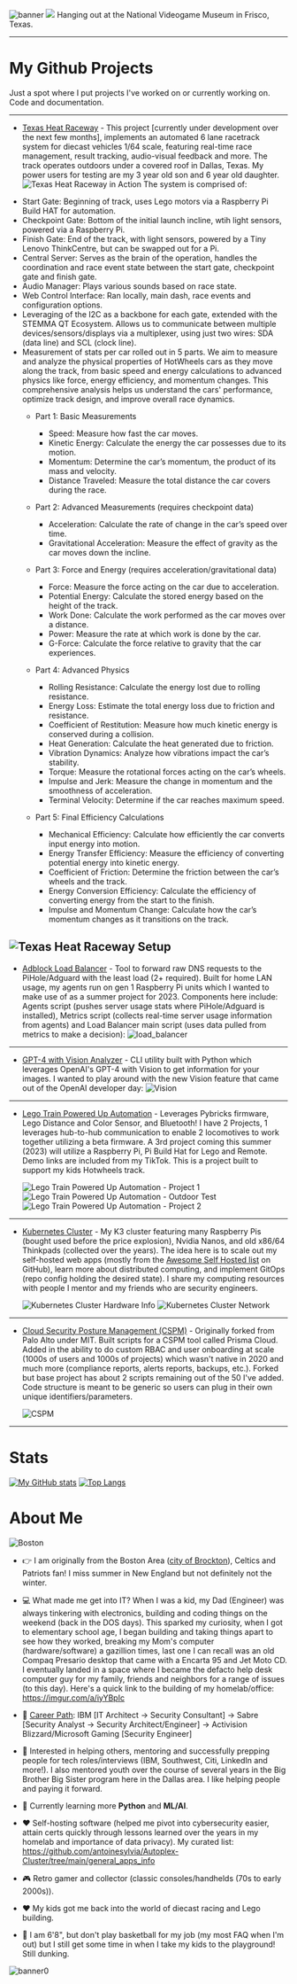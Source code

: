 ![banner](https://github.com/antoinesylvia/antoinesylvia/blob/main/banner.jpg)
![](https://komarev.com/ghpvc/?username=antoinesylvia&color=grey) Hanging out at the National Videogame Museum in Frisco, Texas.

------------------------------
# My Github Projects

Just a spot where I put projects I've worked on or currently working on. Code and documentation. 

-------------------------
* [Texas Heat Raceway](https://github.com/antoinesylvia/Texas_Heat_Raceway) - This project [currently under development over the next few months], implements an automated 6 lane racetrack system for diecast vehicles 1/64 scale, featuring real-time race management, result tracking, audio-visual feedback and more. The track operates outdoors under a covered roof in Dallas, Texas. My power users for testing are my 3 year old son and 6 year old daughter. 
![Texas Heat Raceway in Action](https://github.com/antoinesylvia/Texas_Heat_Raceway/raw/54fa975025f74245992fad0b8fe581977904259c/zPics/20240816_225830.jpg)
The system is comprised of:
- Start Gate: Beginning of track, uses Lego motors via a Raspberry Pi Build HAT for automation.
- Checkpoint Gate: Bottom of the initial launch incline, wtih light sensors, powered via a Raspberry Pi.
- Finish Gate: End of the track, with light sensors, powered by a Tiny Lenovo ThinkCentre, but can be swapped out for a Pi.
- Central Server: Serves as the brain of the operation, handles the coordination and race event state between the start gate, checkpoint gate and finish gate.
- Audio Manager: Plays various sounds based on race state.
- Web Control Interface: Ran locally, main dash, race events and configuration options.
- Leveraging of the I2C as a backbone for each gate, extended with the STEMMA QT Ecosystem. Allows us to communicate between multiple devices/sensors/displays via a multiplexer, using just two wires: SDA (data line) and SCL (clock line). 
- Measurement of stats per car rolled out in 5 parts. We aim to measure and analyze the physical properties of HotWheels cars as they move along the track, from basic speed and energy calculations to advanced physics like force, energy efficiency, and momentum changes. This comprehensive analysis helps us understand the cars' performance, optimize track design, and improve overall race dynamics.
  - Part 1: Basic Measurements
    - Speed: Measure how fast the car moves.
    - Kinetic Energy: Calculate the energy the car possesses due to its motion.
    - Momentum: Determine the car’s momentum, the product of its mass and velocity.
    - Distance Traveled: Measure the total distance the car covers during the race.

  - Part 2: Advanced Measurements (requires checkpoint data)
    - Acceleration: Calculate the rate of change in the car’s speed over time.
    - Gravitational Acceleration: Measure the effect of gravity as the car moves down the incline.

  - Part 3: Force and Energy (requires acceleration/gravitational data)
    - Force: Measure the force acting on the car due to acceleration.
    - Potential Energy: Calculate the stored energy based on the height of the track.
    - Work Done: Calculate the work performed as the car moves over a distance.
    - Power: Measure the rate at which work is done by the car.
    - G-Force: Calculate the force relative to gravity that the car experiences.

  - Part 4: Advanced Physics
    - Rolling Resistance: Calculate the energy lost due to rolling resistance.
    - Energy Loss: Estimate the total energy loss due to friction and resistance.
    - Coefficient of Restitution: Measure how much kinetic energy is conserved during a collision.
    - Heat Generation: Calculate the heat generated due to friction.
    - Vibration Dynamics: Analyze how vibrations impact the car’s stability.
    - Torque: Measure the rotational forces acting on the car’s wheels.
    - Impulse and Jerk: Measure the change in momentum and the smoothness of acceleration.
    - Terminal Velocity: Determine if the car reaches maximum speed.

  - Part 5: Final Efficiency Calculations
    - Mechanical Efficiency: Calculate how efficiently the car converts input energy into motion.
    - Energy Transfer Efficiency: Measure the efficiency of converting potential energy into kinetic energy.
    - Coefficient of Friction: Determine the friction between the car’s wheels and the track.
    - Energy Conversion Efficiency: Calculate the efficiency of converting energy from the start to the finish.
    - Impulse and Momentum Change: Calculate how the car’s momentum changes as it transitions on the track.
   
![Texas Heat Raceway Setup](https://github.com/antoinesylvia/Texas_Heat_Raceway/raw/f776e179d2016afa6b6089f81d7a35401d6e4603/zPics/20240816_225454.jpg)
---------------------
* [Adblock Load Balancer](https://github.com/antoinesylvia/adblock_load_balancer) - Tool to forward raw DNS requests to the PiHole/Adguard with the least load (2+ required). Built for home LAN usage, my agents run on gen 1 Raspberry Pi units which I wanted to make use of as a summer project for 2023. Components here include: Agents script (pushes server usage stats where PiHole/Adguard is installed), Metrics script (collects real-time server usage information from agents) and Load Balancer main script (uses data pulled from metrics to make a decision):
![load_balancer](https://raw.githubusercontent.com/antoinesylvia/adblock_load_balancer/main/z_pics/load_balancer.PNG) 
---------------------
* [GPT-4 with Vision Analyzer](https://github.com/antoinesylvia/dfw_metroplex_vision_gpt) - CLI utility built with Python which leverages OpenAI's GPT-4 with Vision to get information for your images. I wanted to play around with the new Vision feature that came out of the OpenAI developer day:
![Vision](https://github.com/antoinesylvia/dfw_metroplex_vision_gpt/blob/bc356d0626113e7fdf89c08d73170c675c8ada94/zzDemo/CLI.png)
---------------------
* [Lego Train Powered Up Automation](https://github.com/antoinesylvia/dfw_metroplex_poweredup_train) - Leverages Pybricks firmware, Lego Distance and Color Sensor, and Bluetooth! I have 2 Projects, 1 leverages hub-to-hub communication to enable 2 locomotives to work together utilizing a beta firmware. A 3rd project coming this summer (2023) will utilize a Raspberry Pi, Pi Build Hat for Lego and Remote. Demo links are included from my TikTok. This is a project built to support my kids Hotwheels track. 

  ![Lego Train Powered Up Automation - Project 1](https://github.com/antoinesylvia/dfw_metroplex_poweredup_train/blob/8380397289f0077545aec01b9a945f6d8fc9f5ff/zz_train_demo/project1.gif)
  ![Lego Train Powered Up Automation - Outdoor Test](https://github.com/antoinesylvia/dfw_metroplex_poweredup_train/blob/8380397289f0077545aec01b9a945f6d8fc9f5ff/zz_train_demo/outdoor_test.gif)
  ![Lego Train Powered Up Automation - Project 2](https://github.com/antoinesylvia/dfw_metroplex_poweredup_train/blob/8380397289f0077545aec01b9a945f6d8fc9f5ff/zz_train_demo/project2.gif)
---------------------
* [Kubernetes Cluster](https://github.com/antoinesylvia/Autoplex-Cluster) - My K3 cluster featuring many Raspberry Pis (bought used before the price explosion), Nvidia Nanos, and old x86/64 Thinkpads (collected over the years). The idea here is to scale out my self-hosted web apps (mostly from the [Awesome Self Hosted list](https://github.com/awesome-selfhosted/awesome-selfhosted) on GitHub), learn more about distributed computing, and implement GitOps (repo config holding the desired state). I share my computing resources with people I mentor and my friends who are security engineers.

  ![Kubernetes Cluster Hardware Info](https://github.com/antoinesylvia/Autoplex-Cluster/blob/a698782fab9cfef6df0b7fffd59080a50aa8da3a/hardware_info/lab.gif)
  ![Kubernetes Cluster Network](https://github.com/antoinesylvia/Autoplex-Cluster/blob/ab7a396ae3047457d9c3b55385e86922708b22ae/hardware_info/network.gif)
---------------------
* [Cloud Security Posture Management (CSPM)](https://github.com/antoinesylvia/pc-toolbox) - Originally forked from Palo Alto under MIT. Built scripts for a CSPM tool called Prisma Cloud. Added in the ability to do custom RBAC and user onboarding at scale (1000s of users and 1000s of projects) which wasn't native in 2020 and much more (compliance reports, alerts reports, backups, etc.). Forked but base project has about 2 scripts remaining out of the 50 I've added. Code structure is meant to be generic so users can plug in their own unique identifiers/parameters.

  ![CSPM](https://github.com/antoinesylvia/antoinesylvia/blob/c79f41d952ae252e547172428cb22b1b1f4f171e/z-cspm_.png)
  
* * * *

# Stats
[![My GitHub stats](https://github-readme-stats.vercel.app/api?username=antoinesylvia&theme=dark&show_icons=true)](https://github.com/anuraghazra/github-readme-stats)
[![Top Langs](https://github-readme-stats.vercel.app/api/top-langs/?username=antoinesylvia&theme=dark&show_icons=true)](https://github.com/anuraghazra/github-readme-stats)

# About Me
![Boston](https://github.com/antoinesylvia/antoinesylvia/blob/f474daa30a7410869dbdd60be384bf89055ebd38/fenway.jpg)


-   :point_right: I am originally from the Boston Area ([city of Brockton](https://www.youtube.com/watch?v=icGphpZFYVw&t=1127s)), Celtics and Patriots fan! I miss summer in New England but not definitely not the winter.
-   :computer: What made me get into IT? When I was a kid, my Dad (Engineer) was always tinkering with electronics, building and coding things on the weekend (back in the DOS days). This sparked my curiosity, when I got to elementary school age, I began building and taking things apart to see how they worked, breaking my Mom's computer (hardware/software) a gazillion times, last one I can recall was an old Compaq Presario desktop that came with a Encarta 95 and Jet Moto CD. I eventually landed in a space where I became the defacto help desk computer guy for my family, friends and neighbors for a range of issues (to this day). Here's a quick link to the building of my homelab/office: https://imgur.com/a/iyYBpIc
-   :construction_worker: [Career Path](https://www.linkedin.com/in/antoinesylvia/): IBM [IT Architect -> Security Consultant] -> Sabre [Security Analyst -> Security Architect/Engineer] -> Activision Blizzard/Microsoft Gaming [Security Engineer] 
-   :monocle_face: Interested in helping others, mentoring and successfully prepping people for tech roles/interviews (IBM, Southwest, Citi, LinkedIn and more!). I also mentored youth over the course of several years in the Big Brother Big Sister program here in the Dallas area. I like helping people and paying it forward. 
-   :seedling: Currently learning more **Python** and **ML/AI**.
-   :heart: Self-hosting software (helped me pivot into cybersecurity easier, attain certs quickly through lessons learned over the years in my homelab and importance of data privacy). My curated list: https://github.com/antoinesylvia/Autoplex-Cluster/tree/main/general_apps_info
-   :video_game: Retro gamer and collector (classic consoles/handhelds (70s to early 2000s)). 
-   :heart: My kids got me back into the world of diecast racing and Lego building.

-   :basketball: I am 6'8", but don't play basketball for my job (my most FAQ when I'm out) but I still get some time in when I take my kids to the playground! Still dunking.




![banner0](https://github.com/antoinesylvia/antoinesylvia/blob/main/dallas.PNG)
